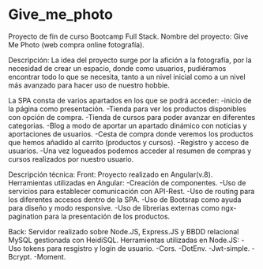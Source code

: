# Give_me_photo
Proyecto de fin de curso Bootcamp Full Stack.
Nombre del proyecto: Give Me Photo (web compra online fotografía).

Descripción:
La idea del proyecto surge por la afición a la fotografía, por la necesidad de crear un espacio, donde como usuarios, pudiéramos encontrar todo lo que se necesita, 
tanto a un nivel inicial como a un nivel más avanzado para hacer uso de nuestro hobbie.

La SPA consta de varios apartados en los que se podrá acceder:
  -inicio de la página como presentación.
  -Tienda para ver los productos disponibles con opción de compra.
  -Tienda de cursos para poder avanzar en diferentes categorias.
  -Blog a modo de aportar un apartado dinámico con noticias y aportaciones de usuarios.
  -Cesta de compra donde veremos los productos que hemos añadido al carrito (productos y cursos).
  -Registro y acceso de usuarios.
  -Una vez logueados podemos acceder al resumen de compras y cursos realizados por nuestro usuario.

Descripción técnica:
Front:
  Proyecto realizado en Angular(v.8).
  Herramientas utilizadas en Angular:
    -Creación de componentes.
    -Uso de servicios para establecer comunicación con API-Rest.
    -Uso de routing para los diferentes accesos dentro de la SPA.
    -Uso de Bootsrap como ayuda para diseño y modo responsive.
    -Uso de librerias externas como ngx-pagination para la presentación de los productos.

Back:
  Servidor realizado sobre Node.JS, Express.JS y BBDD relacional MySQL gestionada con HeidiSQL.
  Herramientas utilizadas en Node.JS:
   -Uso tokens para resgistro y login de usuario.
   -Cors.
   -DotEnv.
   -Jwt-simple.
   -Bcrypt.
   -Moment.

